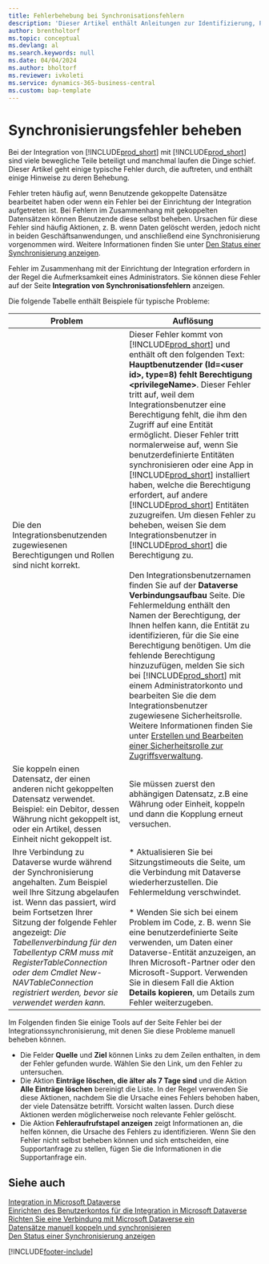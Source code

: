 ```yaml
---
title: Fehlerbehebung bei Synchronisationsfehlern
description: 'Dieser Artikel enthält Anleitungen zur Identifizierung, Problembehandlung und Behebung von Synchronisierungsfehlern.'
author: brentholtorf
ms.topic: conceptual
ms.devlang: al
ms.search.keywords: null
ms.date: 04/04/2024
ms.author: bholtorf
ms.reviewer: ivkoleti
ms.service: dynamics-365-business-central
ms.custom: bap-template
---
```

# <a name="troubleshoot-synchronization-errors"></a>Synchronisierungsfehler beheben

Bei der Integration von [!INCLUDE[prod_short](includes/prod_short.md)] mit [!INCLUDE[prod_short](includes/cds_long_md.md)] sind viele bewegliche Teile beteiligt und manchmal laufen die Dinge schief. Dieser Artikel geht einige typische Fehler durch, die auftreten, und enthält einige Hinweise zu deren Behebung.

Fehler treten häufig auf, wenn Benutzende gekoppelte Datensätze bearbeitet haben oder wenn ein Fehler bei der Einrichtung der Integration aufgetreten ist. Bei Fehlern im Zusammenhang mit gekoppelten Datensätzen können Benutzende diese selbst beheben. Ursachen für diese Fehler sind häufig Aktionen, z. B. wenn Daten gelöscht werden, jedoch nicht in beiden Geschäftsanwendungen, und anschließend eine Synchronisierung vorgenommen wird. Weitere Informationen finden Sie unter [Den Status einer Synchronisierung anzeigen](admin-how-to-view-synchronization-status.md).

Fehler im Zusammenhang mit der Einrichtung der Integration erfordern in der Regel die Aufmerksamkeit eines Administrators. Sie können diese Fehler auf der Seite **Integration von Synchronisationsfehlern** anzeigen. 

Die folgende Tabelle enthält Beispiele für typische Probleme:  

|Problem  |Auflösung  |
|---------|---------|
|Die den Integrationsbenutzenden zugewiesenen Berechtigungen und Rollen sind nicht korrekt. | Dieser Fehler kommt von [!INCLUDE[prod_short](includes/cds_long_md.md)] und enthält oft den folgenden Text: **Hauptbenutzender (Id=\<user id>, type=8) fehlt Berechtigung \<privilegeName>**. Dieser Fehler tritt auf, weil dem Integrationsbenutzer eine Berechtigung fehlt, die ihm den Zugriff auf eine Entität ermöglicht. Dieser Fehler tritt normalerweise auf, wenn Sie benutzerdefinierte Entitäten synchronisieren oder eine App in [!INCLUDE[prod_short](includes/cds_long_md.md)] installiert haben, welche die Berechtigung erfordert, auf andere [!INCLUDE[prod_short](includes/cds_long_md.md)] Entitäten zuzugreifen. Um diesen Fehler zu beheben, weisen Sie dem Integrationsbenutzer in [!INCLUDE[prod_short](includes/cds_long_md.md)] die Berechtigung zu.<br><br> Den Integrationsbenutzernamen finden Sie auf der **Dataverse Verbindungsaufbau** Seite. Die Fehlermeldung enthält den Namen der Berechtigung, der Ihnen helfen kann, die Entität zu identifizieren, für die Sie eine Berechtigung benötigen. Um die fehlende Berechtigung hinzuzufügen, melden Sie sich bei [!INCLUDE[prod_short](includes/cds_long_md.md)] mit einem Administratorkonto und bearbeiten Sie die dem Integrationsbenutzer zugewiesene Sicherheitsrolle. Weitere Informationen finden Sie unter [Erstellen und Bearbeiten einer Sicherheitsrolle zur Zugriffsverwaltung](/power-platform/admin/create-edit-security-role). |
|Sie koppeln einen Datensatz, der einen anderen nicht gekoppelten Datensatz verwendet. Beispiel: ein Debitor, dessen Währung nicht gekoppelt ist, oder ein Artikel, dessen Einheit nicht gekoppelt ist. | Sie müssen zuerst den abhängigen Datensatz, z.B eine Währung oder Einheit, koppeln und dann die Kopplung erneut versuchen. |
|Ihre Verbindung zu Dataverse wurde während der Synchronisierung angehalten. Zum Beispiel weil Ihre Sitzung abgelaufen ist. Wenn das passiert, wird beim Fortsetzen Ihrer Sitzung der folgende Fehler angezeigt: _Die Tabellenverbindung für den Tabellentyp CRM muss mit RegisterTableConnection oder dem Cmdlet New-NAVTableConnection registriert werden, bevor sie verwendet werden kann._|* Aktualisieren Sie bei Sitzungstimeouts die Seite, um die Verbindung mit Dataverse wiederherzustellen. Die Fehlermeldung verschwindet.<br><br>* Wenden Sie sich bei einem Problem im Code, z. B. wenn Sie eine benutzerdefinierte Seite verwenden, um Daten einer Dataverse-Entität anzuzeigen, an Ihren Microsoft-Partner oder den Microsoft-Support. Verwenden Sie in diesem Fall die Aktion **Details kopieren**, um Details zum Fehler weiterzugeben. |

Im Folgenden finden Sie einige Tools auf der Seite Fehler bei der Integrationssynchronisierung, mit denen Sie diese Probleme manuell beheben können.  

* Die Felder **Quelle** und **Ziel** können Links zu dem Zeilen enthalten, in dem der Fehler gefunden wurde. Wählen Sie den Link, um den Fehler zu untersuchen.  
* Die Aktion **Einträge löschen, die älter als 7 Tage sind** und die Aktion **Alle Einträge löschen** bereinigt die Liste. In der Regel verwenden Sie diese Aktionen, nachdem Sie die Ursache eines Fehlers behoben haben, der viele Datensätze betrifft. Vorsicht walten lassen. Durch diese Aktionen werden möglicherweise noch relevante Fehler gelöscht.
* Die Aktion **Fehleraufrufstapel anzeigen** zeigt Informationen an, die helfen können, die Ursache des Fehlers zu identifizieren. Wenn Sie den Fehler nicht selbst beheben können und sich entscheiden, eine Supportanfrage zu stellen, fügen Sie die Informationen in die Supportanfrage ein.

## <a name="see-also"></a>Siehe auch

[Integration in Microsoft Dataverse](admin-prepare-dynamics-365-for-sales-for-integration.md)  
[Einrichten des Benutzerkontos für die Integration in Microsoft Dataverse](admin-setting-up-integration-with-dynamics-sales.md)  
[Richten Sie eine Verbindung mit Microsoft Dataverse ein](admin-how-to-set-up-a-dynamics-crm-connection.md)  
[Datensätze manuell koppeln und synchronisieren](admin-how-to-couple-and-synchronize-records-manually.md)  
[Den Status einer Synchronisierung anzeigen](admin-how-to-view-synchronization-status.md)  


[!INCLUDE[footer-include](includes/footer-banner.md)]
